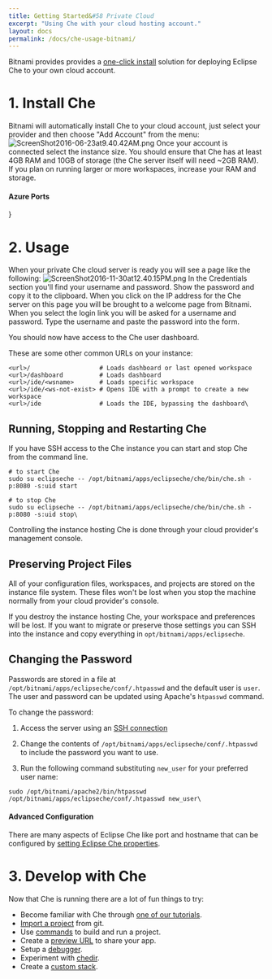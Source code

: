 ```yaml
---
title: Getting Started&#58 Private Cloud
excerpt: "Using Che with your cloud hosting account."
layout: docs
permalink: /docs/che-usage-bitnami/
---
```

Bitnami provides provides a [one-click install](https://bitnami.com/stack/eclipse-che) solution for deploying Eclipse Che to your own cloud account.
# 1. Install Che  
Bitnami will automatically install Che to your cloud account, just select your provider and then choose "Add Account" from the menu:
![ScreenShot2016-06-23at9.40.42AM.png](../../assets/imgs/ScreenShot2016-06-23at9.40.42AM.png)
Once your account is connected select the instance size. You should ensure that Che has at least 4GB RAM and 10GB of storage (the Che server itself will need ~2GB RAM). If you plan on running larger or more workspaces, increase your RAM and storage.
#### Azure Ports
}  


# 2. Usage  
When your private Che cloud server is ready you will see a page like the following:
![ScreenShot2016-11-30at12.40.15PM.png](../../assets/imgs/ScreenShot2016-11-30at12.40.15PM.png)
In the Credentials section you'll find your username and password. Show the password and copy it to the clipboard.  When you click on the IP address for the Che server on this page you will be brought to a welcome page from Bitnami. When you select the login link you will be asked for a username and password. Type the username and paste the password into the form.

You should now have access to the Che user dashboard.

These are some other common URLs on your instance:
```text  
<url>/                   # Loads dashboard or last opened workspace
<url>/dashboard          # Loads dashboard
<url>/ide/<wsname>       # Loads specific workspace
<url>/ide/<ws-not-exist> # Opens IDE with a prompt to create a new workspace
<url>/ide                # Loads the IDE, bypassing the dashboard\
```
## Running, Stopping and Restarting Che
If you have SSH access to the Che instance you can start and stop Che from the command line.
```shell  
# to start Che
sudo su eclipseche -- /opt/bitnami/apps/eclipseche/che/bin/che.sh -p:8080 -s:uid start

# to stop Che
sudo su eclipseche -- /opt/bitnami/apps/eclipseche/che/bin/che.sh -p:8080 -s:uid stop\
```
Controlling the instance hosting Che is done through your cloud provider's management console.

## Preserving Project Files
All of your configuration files, workspaces, and projects are stored on the instance file system.  These files won't be lost when you stop the machine normally from your cloud provider's console.

If you destroy the instance hosting Che, your workspace and preferences will be lost. If you want to migrate or preserve those settings you can SSH into the instance and copy everything in `opt/bitnami/apps/eclipseche`.

## Changing the Password
Passwords are stored in a file at `/opt/bitnami/apps/eclipseche/conf/.htpasswd` and the default user is `user`. The user and password can be updated using Apache's `htpasswd` command.

To change the password:
1. Access the server using an [SSH connection](https://docs.bitnami.com/azure/faq/#how-to-connect-to-the-server-through-ssh)

2. Change the contents of `/opt/bitnami/apps/eclipseche/conf/.htpasswd` to include the password you want to use.

3. Run the following command substituting `new_user` for your preferred user name:
```text  
sudo /opt/bitnami/apache2/bin/htpasswd /opt/bitnami/apps/eclipseche/conf/.htpasswd new_user\
```

#### Advanced Configuration
There are many aspects of Eclipse Che like port and hostname that can be configured by [setting Eclipse Che properties](https://eclipse-che.readme.io/docs/usage-docker#environment-variables).  


# 3. Develop with Che  
Now that Che is running there are a lot of fun things to try:
- Become familiar with Che through [one of our tutorials](https://eclipse-che.readme.io/docs/get-started-with-java-and-che).
- [Import a project](https://eclipse-che.readme.io/docs/import-a-project) from git.
- Use [commands](https://eclipse-che.readme.io/docs/commands) to build and run a project.
- Create a [preview URL](https://eclipse-che.readme.io/docs/previews) to share your app.
- Setup a [debugger](https://eclipse-che.readme.io/docs/debug).
- Experiment with [chedir](https://dash.readme.io/project/eclipse-che/docs/getting-started-chedir).
- Create a [custom stack](https://eclipse-che.readme.io/docs/stacks).

